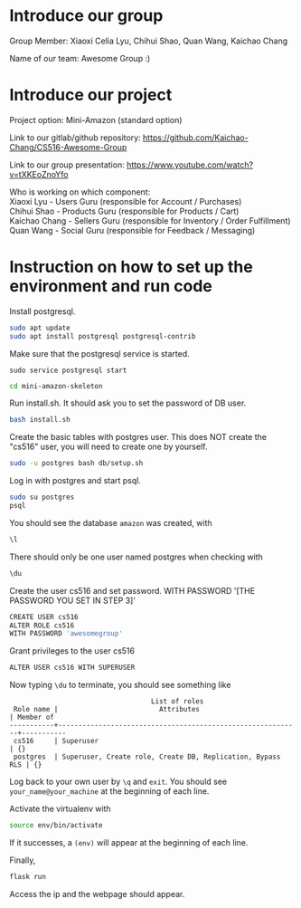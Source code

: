 # Introduce our group

Group Member:
Xiaoxi Celia Lyu,
Chihui Shao,
Quan Wang,
Kaichao Chang

Name of our team: Awesome Group :)

# Introduce our project
Project option: Mini-Amazon (standard option) 

Link to our gitlab/github repository:
https://github.com/Kaichao-Chang/CS516-Awesome-Group

Link to our group presentation:
https://www.youtube.com/watch?v=tXKEoZnoYfo

Who is working on which component:  
Xiaoxi Lyu - Users Guru (responsible for Account / Purchases)  
Chihui Shao - Products Guru (responsible for Products / Cart)  
Kaichao Chang - Sellers Guru (responsible for Inventory / Order Fulfillment)  
Quan Wang - Social Guru (responsible for Feedback / Messaging)

# Instruction on how to set up the environment and run code

Install postgresql.  
```sh
sudo apt update
sudo apt install postgresql postgresql-contrib
```

Make sure that the postgresql service is started.   
```
sudo service postgresql start
```

```sh
cd mini-amazon-skeleton
```

Run install.sh. It should ask you to set the password of DB user.  
```sh
bash install.sh
```

Create the basic tables with postgres user. This does NOT create the "cs516" user, you will need to create one by yourself.  
```sh
sudo -u postgres bash db/setup.sh
```

Log in with postgres and start psql.  
```sh
sudo su postgres
psql
```

You should see the database `amazon` was created, with  
```sh
\l
```

There should only be one user named postgres when checking with  
```sh
\du 
```

Create the user cs516 and set password.
WITH PASSWORD '[THE PASSWORD YOU SET IN STEP 3]'
```sh
CREATE USER cs516
ALTER ROLE cs516 
WITH PASSWORD 'awesomegroup'
```

Grant privileges to the user cs516
```sh
ALTER USER cs516 WITH SUPERUSER
```

Now typing `\du` to terminate, you should see something like
```
                                   List of roles
 Role name |                         Attributes                         | Member of 
-----------+------------------------------------------------------------+-----------
 cs516     | Superuser                                                  | {}
 postgres  | Superuser, Create role, Create DB, Replication, Bypass RLS | {}
```

Log back to your own user by `\q` and `exit`. You should see `your_name@your_machine` at the beginning of each line. 

Activate the virtualenv with 
```sh
source env/bin/activate
```
If it successes, a `(env)` will appear at the beginning of each line. 

Finally, 
```sh
flask run
```
Access the ip and the webpage should appear. 
